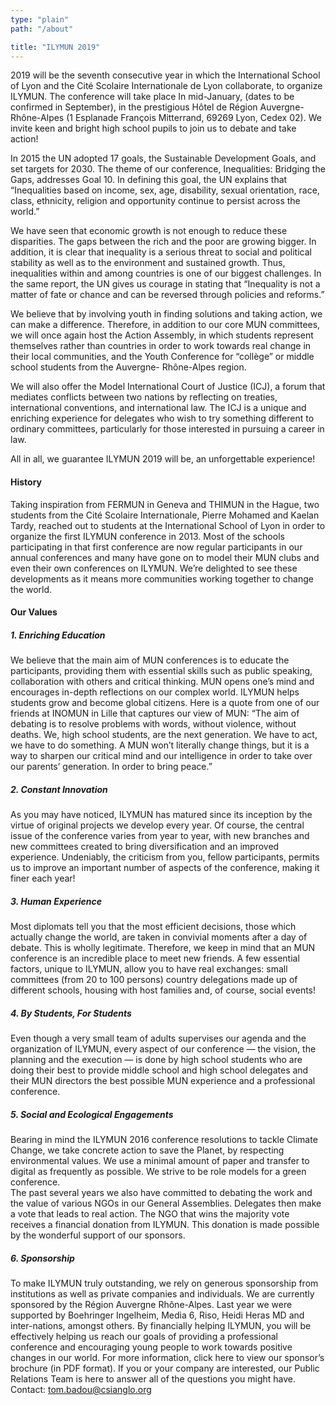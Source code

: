 ```yaml
---
type: "plain"
path: "/about"

title: "ILYMUN 2019"
---
```


2019 will be the seventh consecutive year in which the International School of Lyon and the Cité Scolaire Internationale de Lyon collaborate, to organize ILYMUN. The conference will take place In mid-January, (dates to be confirmed in September), in the prestigious Hôtel de Région Auvergne-Rhône-Alpes (1 Esplanade François Mitterrand, 69269 Lyon, Cedex 02). We invite keen and bright high school pupils to join us to debate and take action!

In 2015 the UN adopted 17 goals, the Sustainable Development Goals, and set targets for 2030. The theme of our conference, Inequalities: Bridging the Gaps, addresses Goal 10. In defining this goal, the UN explains that “Inequalities based on income, sex, age, disability, sexual orientation, race, class, ethnicity, religion and opportunity continue to persist across the world.”

We have seen that economic growth is not enough to reduce these disparities. The gaps between the rich and the poor are growing bigger. In addition, it is clear that inequality is a serious threat to social and political stability as well as to the environment and sustained growth. Thus, inequalities within and among countries is one of our biggest challenges. In the same report, the UN gives us courage in stating that “Inequality is not a matter of fate or chance and can be reversed through policies and reforms.”


We believe that by involving youth in finding solutions and taking action, we can make a difference. Therefore, in addition to our core MUN committees, we will once again host the Action Assembly, in which students represent themselves rather than countries in order to work towards real change in their local communities, and the Youth Conference for “collège” or middle school students from the Auvergne- Rhône-Alpes region.

We will also offer the Model International Court of Justice (ICJ), a forum that mediates conflicts between two nations by reflecting on treaties, international conventions, and international law. The ICJ is a unique and enriching experience for delegates who wish to try something different to ordinary committees, particularly for those interested in pursuing a career in law.

All in all, we guarantee ILYMUN 2019 will be, an unforgettable experience!

#### History

Taking inspiration from FERMUN in Geneva and THIMUN in the Hague, two students from the Cité Scolaire Internationale, Pierre Mohamed and Kaelan Tardy, reached out to students at the International School of Lyon in order to organize the first ILYMUN conference in 2013. Most of the schools participating in that first conference are now regular participants in our annual conferences and many have gone on to model their MUN clubs and even their own conferences on ILYMUN. We’re delighted to see these developments as it means more communities working together to change the world.

#### Our Values
##### 1. Enriching Education

We believe that the main aim of MUN conferences is to educate the participants, providing them with essential skills such as public speaking, collaboration with others and critical thinking. MUN opens one’s mind and encourages in-depth reflections on our complex world. ILYMUN helps students grow and become global citizens. Here is a quote from one of our friends at INOMUN in Lille that captures our view of MUN: “The aim of debating is to resolve problems with words, without violence, without deaths. We, high school students, are the next generation. We have to act, we have to do something. A MUN won’t literally change things, but it is a way to sharpen our critical mind and our intelligence in order to take over our parents’ generation. In order to bring peace.”

##### 2. Constant Innovation

As you may have noticed, ILYMUN has matured since its inception by the virtue of original projects we develop every year. Of course, the central issue of the conference varies from year to year, with new branches and new committees created to bring diversification and an improved experience. Undeniably, the criticism from you, fellow participants, permits us to improve an important number of aspects of the conference, making it finer each year!

##### 3. Human Experience

Most diplomats tell you that the most efficient decisions, those which actually change the world, are taken in convivial moments after a day of debate. This is wholly legitimate. Therefore, we keep in mind that an MUN conference is an incredible place to meet new friends. A few essential factors, unique to ILYMUN, allow you to have real exchanges: small committees (from 20 to 100 persons) country delegations made up of different schools, housing with host families and, of course, social events!

##### 4. By Students, For Students

Even though a very small team of adults supervises our agenda and the organization of ILYMUN, every aspect of our conference — the vision, the planning and the execution — is done by high school students who are doing their best to provide middle school and high school delegates and their MUN directors the best possible MUN experience and a professional conference.

##### 5. Social and Ecological Engagements

Bearing in mind the ILYMUN 2016 conference resolutions to tackle Climate Change, we take concrete action to save the Planet, by respecting environmental values. We use a minimal amount of paper and transfer to digital as frequently as possible. We strive to be role models for a green conference.<br/>
The past several years we also have committed to debating the work and the value of various NGOs in our General Assemblies. Delegates then make a vote that leads to real action. The NGO that wins the majority vote receives a financial donation from ILYMUN. This donation is made possible by the wonderful support of our sponsors.

##### 6. Sponsorship

To make ILYMUN truly outstanding, we rely on generous sponsorship from institutions as well as private companies and individuals. We are currently sponsored by the Région Auvergne Rhône-Alpes. Last year we were supported by Boehringer Ingelheim, Media 6, Riso, Heidi Heras MD and inter-nations, amongst others. By financially helping ILYMUN, you will be effectively helping us reach our goals of providing a professional conference and encouraging young people to work towards positive changes in our world. For more information, click here to view our sponsor’s brochure (in PDF format). If you or your company are interested, our Public Relations Team is here to answer all of the questions you might have. Contact: tom.badou@csianglo.org